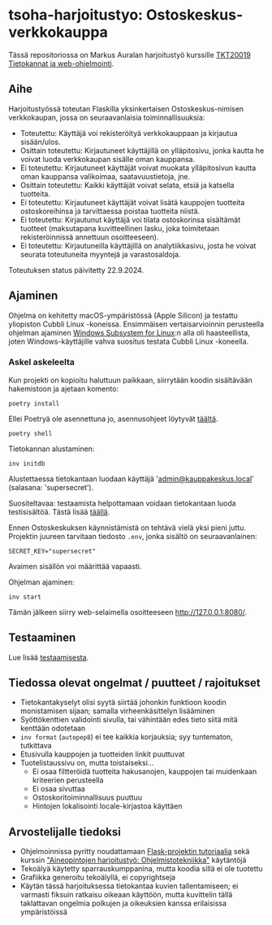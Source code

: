 # tsoha-harjoitustyo: Ostoskeskus-verkkokauppa

Tässä repositoriossa on Markus Auralan harjoitustyö kurssille [TKT20019 Tietokannat ja web-ohjelmointi](https://hy-tsoha.github.io/materiaali/).

## Aihe

Harjoitustyössä toteutan Flaskilla yksinkertaisen Ostoskeskus-nimisen verkkokaupan, jossa on seuraavanlaisia toiminnallisuuksia:

- Toteutettu: Käyttäjä voi rekisteröityä verkkokauppaan ja kirjautua sisään/ulos.
- Osittain toteutettu: Kirjautuneet käyttäjillä on ylläpitosivu, jonka kautta he voivat luoda verkkokaupan sisälle oman kauppansa.
- Ei toteutettu: Kirjautuneet käyttäjät voivat muokata ylläpitosivun kautta oman kauppansa valikoimaa, saatavuustietoja, jne.
- Osittain toteutettu: Kaikki käyttäjät voivat selata, etsiä ja katsella tuotteita.
- Ei toteutettu: Kirjautuneet käyttäjät voivat lisätä kauppojen tuotteita ostoskoreihinsa ja tarvittaessa poistaa tuotteita niistä.
- Ei toteutettu: Kirjautunut käyttäjä voi tilata ostoskorinsa sisältämät tuotteet (maksutapana kuvitteellinen lasku, joka toimitetaan rekisteröinnissä annettuun osoitteeseen). 
- Ei toteutettu: Kirjautuneilla käyttäjillä on analytiikkasivu, josta he voivat seurata toteutuneita myyntejä ja varastosaldoja.

Toteutuksen status päivitetty 22.9.2024.

## Ajaminen

Ohjelma on kehitetty macOS-ympäristössä (Apple Silicon) ja testattu yliopiston Cubbli Linux -koneissa. Ensimmäisen vertaisarvioinnin perusteella ohjelman ajaminen [Windows Subsystem for Linux](https://learn.microsoft.com/en-us/windows/wsl/):n alla oli haasteellista, joten Windows-käyttäjille vahva suositus testata Cubbli Linux -koneella.

### Askel askeleelta

Kun projekti on kopioitu haluttuun paikkaan, siirrytään koodin sisältävään hakemistoon ja ajetaan komento:

```
poetry install
```

Ellei Poetryä ole asennettuna jo, asennusohjeet löytyvät [täältä](https://python-poetry.org/docs/#installing-with-the-official-installer).

```
poetry shell
```

Tietokannan alustaminen:

```
inv initdb
```

Alustettaessa tietokantaan luodaan käyttäjä 'admin@kauppakeskus.local' (salasana: 'supersecret').

Suositeltavaa: testaamista helpottamaan voidaan tietokantaan luoda testisisältöä. Tästä lisää [täällä](documentation/testaaminen.md).

Ennen Ostoskeskuksen käynnistämistä on tehtävä vielä yksi pieni juttu. Projektin juureen tarvitaan tiedosto `.env`, jonka sisältö on seuraavanlainen:

```
SECRET_KEY="supersecret"
```

Avaimen sisällön voi määrittää vapaasti.

Ohjelman ajaminen:

```
inv start
```

Tämän jälkeen siirry web-selaimella osoitteeseen http://127.0.0.1:8080/.

## Testaaminen

Lue lisää [testaamisesta](documentation/testaaminen.md).

## Tiedossa olevat ongelmat / puutteet / rajoitukset

- Tietokantakyselyt olisi syytä siirtää johonkin funktioon koodin monistamisen sijaan; samalla virheenkäsittelyn lisääminen
- Syöttökenttien validointi sivulla, tai vähintään edes tieto siitä mitä kenttään odotetaan
- `inv format` (`autopep8`) ei tee kaikkia korjauksia; syy tuntematon, tutkittava
- Etusivulla kauppojen ja tuotteiden linkit puuttuvat
- Tuotelistaussivu on, mutta toistaiseksi...
    - Ei osaa filtteröidä tuotteita hakusanojen, kauppojen tai muidenkaan kriteerien perusteella
    - Ei osaa sivuttaa
    - Ostoskoritoiminnallisuus puuttuu
    - Hintojen lokalisointi locale-kirjastoa käyttäen

## Arvostelijalle tiedoksi

- Ohjelmoinnissa pyritty noudattamaan [Flask-projektin tutoriaalia](https://flask.palletsprojects.com/en/3.0.x/tutorial/) sekä kurssin ["Aineopintojen harjoitustyö: Ohjelmistotekniikka"](https://ohjelmistotekniikka-hy.github.io/) käytäntöjä
- Tekoälyä käytetty sparrauskumppanina, mutta koodia sillä ei ole tuotettu
- Grafiikka generoitu tekoälyllä, ei copyrightseja
- Käytän tässä harjoituksessa tietokantaa kuvien tallentamiseen; ei varmasti fiksuin ratkaisu oikeaan käyttöön, mutta kuvittelin tällä taklattavan ongelmia polkujen ja oikeuksien kanssa erilaisissa ympäristöissä
